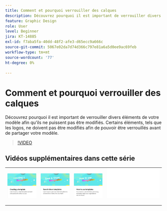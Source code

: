 ```yaml
---
title: Comment et pourquoi verrouiller des calques
description: Découvrez pourquoi il est important de verrouiller divers éléments de votre modèle afin qu’ils ne puissent pas être modifiés
feature: Graphic Design
role: User
level: Beginner
jira: KT-14885
exl-id: f7aba5fa-40dd-48f2-afe3-d65ecc9a666c
source-git-commit: 5067e02da7d74d366c797e81a6a5d0ee9ac69feb
workflow-type: tm+mt
source-wordcount: '77'
ht-degree: 0%

---
```


# Comment et pourquoi verrouiller des calques

Découvrez pourquoi il est important de verrouiller divers éléments de votre modèle afin qu’ils ne puissent pas être modifiés. Certains éléments, tels que les logos, ne doivent pas être modifiés afin de pouvoir être verrouillés avant de partager votre modèle.

>[!VIDEO](https://video.tv.adobe.com/v/3427095?quality=12&learn=on&hidetitle=true)

## Vidéos supplémentaires dans cette série

<table style="table-layout:fixed">
<tr>
   <td>
         <a href="create-templates.md">
            <img alt="Création d’un modèle" src="assets/create-template.png" />
         </a>
   </td>
   <td>
         <a href="share-templates.md">
            <img alt="Enregistrer et partager des modèles" src="assets/share-templates.png" />
         </a>
   </td>
   <td>
         <a href="use-templates.md">
            <img alt="Utilisation des modèles" src="assets/use-templates.png" />
         </a>
   </td>
   <td>
      <img alt="Espaceur" src="../assets/Whitespacer.png" />
      <div>
      <br>
   </td>
</tr>
</table>
